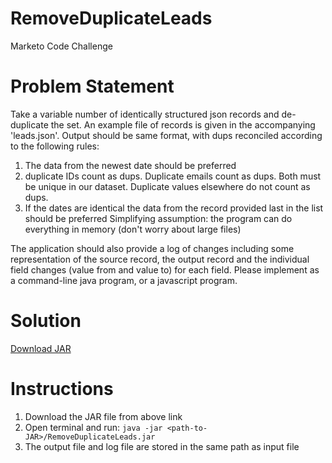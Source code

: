 # RemoveDuplicateLeads
Marketo Code Challenge

# Problem Statement
 Take a variable number of identically structured json records and de-duplicate the set.
 An example file of records is given in the accompanying 'leads.json'. Output should be same format, with dups reconciled according to the following rules:

 1. The data from the newest date should be preferred
2. duplicate IDs count as dups. Duplicate emails count as dups. Both must be unique in our dataset. Duplicate values elsewhere do not count as dups.
3. If the dates are identical the data from the record provided last in the list should be preferred
 Simplifying assumption: the program can do everything in memory (don't worry about large files)

 The application should also provide a log of changes including some representation of the source record, the output record and the individual field changes (value from and value to) for each field.
 Please implement as a command-line java program, or a javascript program.
 
 # Solution

<a id="raw-url" href="/aashritandon/RemoveDuplicateLeads/raw/master/RemoveDuplicateLeads.jar">Download JAR</a>

# Instructions
1. Download the JAR file from above link
2. Open terminal and run: ```java -jar <path-to-JAR>/RemoveDuplicateLeads.jar```
3. The output file and log file are stored in the same path as input file 
